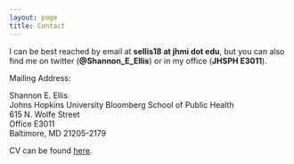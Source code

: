 ```yaml
---
layout: page
title: Contact
---
```



I can be best reached by email at **sellis18 at jhmi dot edu**, but you can also find me on twitter (**@Shannon_E_Ellis**) or in my office (**JHSPH E3011**).

Mailing Address:

Shannon E. Ellis <br />
Johns Hopkins University Bloomberg School of Public Health <br />
615 N. Wolfe Street <br />
Office E3011 <br />
Baltimore, MD 21205-2179 <br />

CV can be found [here](https://shanellis.github.io/CV/Ellis_CV.pdf).
